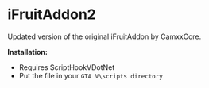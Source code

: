 # iFruitAddon2
Updated version of the original iFruitAddon by CamxxCore.

**Installation:**
- Requires ScriptHookVDotNet
- Put the file in your `GTA V\scripts directory`

